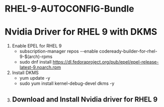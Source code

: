 # RHEL-9-AUTOCONFIG-Bundle
# Nvidia Driver for RHEL 9 with DKMS
1. Enable EPEL for RHEL 9
    - subscription-manager repos --enable codeready-builder-for-rhel-9-$(arch)-rpms
    - sudo dnf install https://dl.fedoraproject.org/pub/epel/epel-release-latest-9.noarch.rpm
2. Install DKMS
    - yum update -y
    - sudo yum install kernel-debug-devel dkms -y   
3. Download and Install Nvidia driver for RHEL 9 
    -




